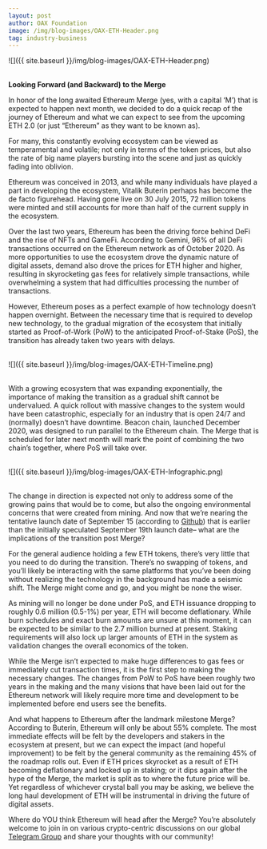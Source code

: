 ```yaml
---
layout: post
author: OAX Foundation
image: /img/blog-images/OAX-ETH-Header.png
tag: industry-business
---
```


![]({{ site.baseurl }}/img/blog-images/OAX-ETH-Header.png)

<br><b>Looking Forward (and Backward) to the Merge</b>

In honor of the long awaited Ethereum Merge (yes, with a capital ‘M’) that is expected to happen next month, we decided to do a quick recap of the journey of Ethereum and what we can expect to see from the upcoming ETH 2.0 (or just “Ethereum” as they want to be known as).

For many, this constantly evolving ecosystem can be viewed as temperamental and volatile; not only in terms of the token prices, but also the rate of big name players bursting into the scene and just as quickly fading into oblivion.

Ethereum was conceived in 2013, and while many individuals have played a part in developing the ecosystem, Vitalik Buterin perhaps has become the de facto figurehead. Having gone live on 30 July 2015, 72 million tokens were minted and still accounts for more than half of the current supply in the ecosystem. 

Over the last two years, Ethereum has been the driving force behind DeFi and the rise of NFTs and GameFi. According to Gemini, 96% of all DeFi transactions occurred on the Ethereum network as of October 2020. As more opportunities to use the ecosystem drove the dynamic nature of digital assets, demand also drove the prices for ETH higher and higher, resulting in skyrocketing gas fees for relatively simple transactions, while overwhelming a system that had difficulties processing the number of transactions. 

However, Ethereum poses as a perfect example of how technology doesn’t happen overnight. Between the necessary time that is required to develop new technology, to the gradual migration of the ecosystem that initially started as Proof-of-Work (PoW) to the anticipated Proof-of-Stake (PoS), the transition has already taken two years with delays. <br><br>

![]({{ site.baseurl }}/img/blog-images/OAX-ETH-Timeline.png)

<br>With a growing ecosystem that was expanding exponentially, the importance of making the transition as a gradual shift cannot be undervalued. A quick rollout with massive changes to the system would have been catastrophic, especially for an industry that is open 24/7 and (normally) doesn’t have downtime. Beacon chain, launched December 2020, was designed to run parallel to the Ethereum chain. The Merge that is scheduled for later next month will mark the point of combining the two chain’s together, where PoS will take over. <br><br>

![]({{ site.baseurl }}/img/blog-images/OAX-ETH-Infographic.png)

<br>The change in direction is expected not only to address some of the growing pains that would be to come, but also the ongoing environmental concerns that were created from mining. And now that we’re nearing the tentative launch date of September 15 (according to <a href="https://github.com/ethereum/execution-specs/pull/585/files">Github</a>) that is earlier than the initially speculated September 19th launch date– what are the implications of the transition post Merge?

For the general audience holding a few ETH tokens, there’s very little that you need to do during the transition. There’s no swapping of tokens, and you’ll likely be interacting with the same platforms that you’ve been doing without realizing the technology in the background has made a seismic shift. The Merge might come and go, and you might be none the wiser.

As mining will no longer be done under PoS, and ETH issuance dropping to roughly 0.6 million (0.5-1%) per year, ETH will become deflationary. While burn schedules and exact burn amounts are unsure at this moment, it can be expected to be similar to the 2.7 million burned at present. Staking requirements will also lock up larger amounts of ETH in the system as validation changes the overall economics of the token.

While the Merge isn’t expected to make huge differences to gas fees or immediately cut transaction times, it is the first step to making the necessary changes. The changes from PoW to PoS have been roughly two years in the making and the many visions that have been laid out for the Ethereum network will likely require more time and development to be implemented before end users see the benefits. 

And what happens to Ethereum after the landmark milestone Merge? According to Buterin, Ethereum will only be about 55% complete. The most immediate effects will be felt by the developers and stakers in the ecosystem at present, but we can expect the impact (and hopeful improvement) to be felt by the general community as the remaining 45% of the roadmap rolls out. Even if ETH prices skyrocket as a result of ETH becoming deflationary and locked up in staking; or it dips again after the hype of the Merge, the market is split as to where the future price will be. Yet regardless of whichever crystal ball you may be asking, we believe the long haul development of ETH will be instrumental in driving the future of digital assets. 

Where do YOU think Ethereum will head after the Merge? You’re absolutely welcome to join in on various crypto-centric discussions on our global <a href="https://t.me/openanxteam">Telegram Group</a> and share your thoughts with our community! 


